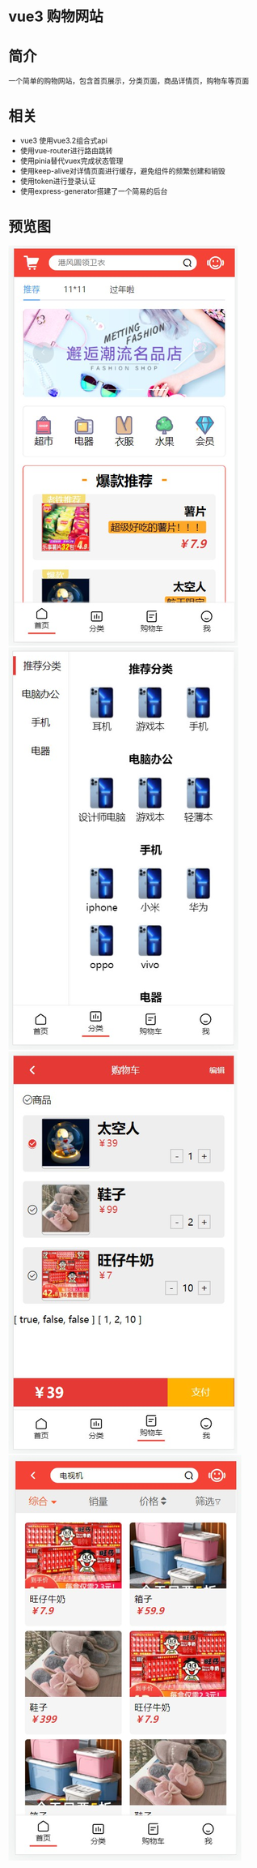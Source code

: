 # vue3 购物网站
# 简介
一个简单的购物网站，包含首页展示，分类页面，商品详情页，购物车等页面
# 相关
* vue3 使用vue3.2组合式api
* 使用vue-router进行路由跳转
* 使用pinia替代vuex完成状态管理
* 使用keep-alive对详情页面进行缓存，避免组件的频繁创建和销毁
* 使用token进行登录认证
* 使用express-generator搭建了一个简易的后台
# 预览图
![img](public/首页.jpg)
![img](public/分类页.jpg)
![img](public/购物车.jpg)
![img](public/搜索页面.jpg)







